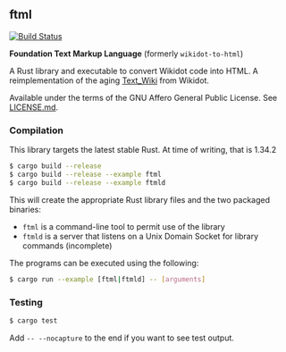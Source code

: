 ## ftml
[![Build Status](https://travis-ci.org/Nu-SCPTheme/wikidot-to-html.svg?branch=master)](https://travis-ci.org/Nu-SCPTheme/ftml)

**Foundation Text Markup Language** (formerly `wikidot-to-html`)

A Rust library and executable to convert Wikidot code into HTML. A reimplementation of the aging [Text\_Wiki](https://github.com/gabrys/wikidot/tree/master/lib/Text_Wiki/Text) from Wikidot.

Available under the terms of the GNU Affero General Public License. See [LICENSE.md](LICENSE).

### Compilation
This library targets the latest stable Rust. At time of writing, that is 1.34.2

```sh
$ cargo build --release
$ cargo build --release --example ftml
$ cargo build --release --example ftmld
```

This will create the appropriate Rust library files and the two packaged binaries:

* `ftml` is a command-line tool to permit use of the library
* `ftmld` is a server that listens on a Unix Domain Socket for library commands (incomplete)

The programs can be executed using the following:

```sh
$ cargo run --example [ftml|ftmld] -- [arguments]
```

### Testing
```sh
$ cargo test
```

Add `-- --nocapture` to the end if you want to see test output.
